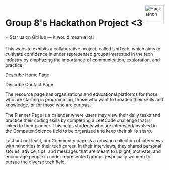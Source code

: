 <a href="https://rosrivers.github.io/hunter-hackathon/">
    <img src="https://imgur.com/xwrah2a.png" alt="Hackathon" title="Grp8" align="right" height="60" />
</a>

# Group 8's Hackathon Project <3
 
 :star: Star us on GitHub — it would mean a lot!
 
This website exhibits a collaborative project, called UniTech, which aims to cultivate confidence in under represented groups interested in the tech industry by emphazing the importance of communication, exploration, and practice. 

Describe Home Page 

Describe Contact Page

The resource page has organizations and educational platforms for those who are starting in programming, those who want to broaden their skills and knowledge, or for those who are curious.

The Planner Page is a calendar where users may view their daily tasks and practice their coding skills by completing a LeetCode challenge that is linked to their planner. This helps students who are interested/involved in the Computer Science field to be organized and keep their skills sharp.

Last but not least, our Community page is a growing collection of interviews with minorities in their tech career. In their interviews, they shared personal stories, advice, tips, and messages that are meant to uplight, motivate, and encourage people in under represented groups (especially women) to pursue the diverse tech field. 
 
 
 
